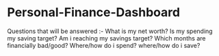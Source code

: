 # Personal-Finance-Dashboard
Questions that will be answered :-
What is my net worth?
Is my spending my saving target?
Am i reaching my savings target?
Which months are financially bad/good?
Where/how do i spend?
where/how do i save?

